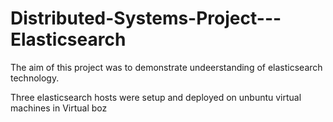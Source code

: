 # Distributed-Systems-Project---Elasticsearch

The aim of this project was to demonstrate undeerstanding of elasticsearch technology.

Three elasticsearch hosts were setup and deployed on unbuntu virtual machines in Virtual boz
